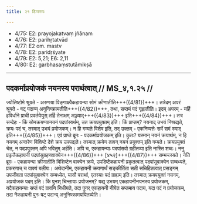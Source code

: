 ```yaml
---
title: २१ टिप्पणयः

---
```

- 4/75: E2: prayojakatvaṃ jñānam
- 4/76: E2: parihṛtatvād
- 4/77: E2 om. mastv
- 4/78: E2: paridṛśyate
- 4/79: E2: 5,21; E6: 2,11
- 4/80: E2: garbhasaṃstutāmikṣā

____________________________________________


## पदकर्माप्रयोजकं नयनस्य परार्थत्वात् // MS_४,१.२५ //

ज्योतिष्टोमे श्रूयते - अरुणया पिङ्गाक्ष्यैकहायन्या सोमं क्रीणातीति+++({4/81})+++। तत्रेदम् अपरं श्रूयते - षट् पदान्य् अनुनिष्क्रामतीति+++({4/82})+++, तथा, सप्तमं पदं गृह्णातीति। इदम् अपरम् - यर्हि हविर्धाने प्राची प्रवर्तयेयुस् तर्हि तेनाक्षम् अञ्ज्याद्+++({4/83})+++ इति+++({4/84})+++। तत्र सन्देहः - किं सोमक्रयण्यानयनं पदपांस्वर्थम्, उत क्रयप्रयुक्तम् इति। किं प्राप्तम्? नयनाद् उभयं निष्पद्यते, क्रयः पदं च, तस्माद् उभयं प्रयोजकम्। न हि गम्यते विशेष इति, तद् उक्तम् - एकनिष्पत्तेः सर्वं समं स्याद् इति+++({4/85})+++।
एवं प्राप्ते ब्रूमः - पदकर्माप्रयोजकम् इति। कुतः? यस्मान् नयनं क्रयार्थम्, न हि नयनम् अन्तरेण विशिष्टे देशे क्रय उपपद्यते। तस्मात् क्रयेण तावन् नयनं प्रयुक्तम् इति गम्यते। क्रयप्रयुक्तं चेत्, न पदप्रयुक्तम् अपि भवितुम् अर्हति।
अपि च, एकहायन्याः पदपांसवो ग्रहीतव्या इति नास्ति शब्दः। ननु प्रकृतैकहायनी पदपांसुग्रहणवाक्येन+++({4/86})+++ [४५२]+++({4/87})+++ सम्भन्त्स्यते। नेति ब्रूमः - एकहायन्या क्रीणातीति विशिष्टेन वाक्येन क्रये, उपदिष्टैकहायनी प्रकृतत्वात् पदपांसुवाक्येन सम्बध्यते, प्रकरणाच् च वाक्यं बलीयः। अथेदानीम्, एकहायनी क्रयणार्थं सङ्कीर्तिता सती सन्निहितत्वात् प्रसङ्गम् उपजीवता पदपांसुवाक्येन सम्बध्येत, यासौ परार्था, एतस्याः पदं ग्राह्यम् इति। तस्मात् क्रयपयुक्तं नयनम्, अप्रयोजकं पदम् इति।
किं पुनश् चिन्तायाः प्रयोजनम्? यद्य् उभयम् एकहायनीनयनस्य प्रयोजकम्, यदैकहायन्याः सप्तं पदं ग्रावणि निधीयते, तदा पुनर् एकहायनी नीयेत सप्तमाय पदाय, यदा पदं न प्रयोजकम्, तदा नैकहायनी पुनः षट् पदान्य् अनुनिष्क्रामययितव्येति।